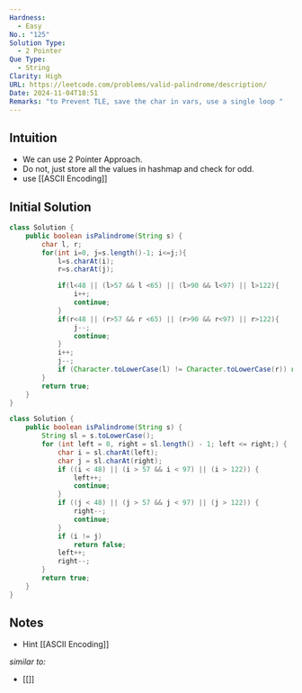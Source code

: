 ```yaml
---
Hardness:
  - Easy
No.: "125"
Solution Type:
  - 2 Pointer
Que Type:
  - String
Clarity: High
URL: https://leetcode.com/problems/valid-palindrome/description/
Date: 2024-11-04T18:51
Remarks: "to Prevent TLE, save the char in vars, use a single loop "
---
```

## Intuition 
- We can use 2 Pointer Approach.
- Do not, just store all the values in hashmap and check for odd.
- use [[ASCII Encoding]] 

## Initial Solution

```Java
class Solution {
    public boolean isPalindrome(String s) {
        char l, r;
        for(int i=0, j=s.length()-1; i<=j;){
            l=s.charAt(i);
            r=s.charAt(j);

            if(l<48 || (l>57 && l <65) || (l>90 && l<97) || l>122){
                i++;
                continue;
            }
            if(r<48 || (r>57 && r <65) || (r>90 && r<97) || r>122){
                j--;
                continue;
            }
            i++;
            j--;
            if (Character.toLowerCase(l) != Character.toLowerCase(r)) return false;
        }
        return true;
    }
}
```

```java fold title="Uses an Extra String, but less messy"
class Solution {
    public boolean isPalindrome(String s) {
        String sl = s.toLowerCase();
        for (int left = 0, right = sl.length() - 1; left <= right;) {
            char i = sl.charAt(left);
            char j = sl.charAt(right);
            if ((i < 48) || (i > 57 && i < 97) || (i > 122)) {
                left++;
                continue;
            }
            if ((j < 48) || (j > 57 && j < 97) || (j > 122)) {
                right--;
                continue;
            }
            if (i != j)
                return false;
            left++;
            right--;
        }
        return true;
    }
}
```
## Notes

- Hint [[ASCII Encoding]]

*similar to:* 
- [[]]